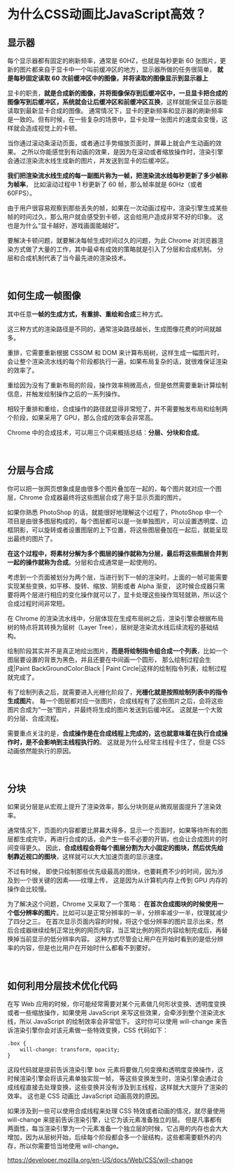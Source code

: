 # 为什么CSS动画比JavaScript高效？

## 显示器
每个显示器都有固定的刷新频率，通常是 60HZ，也就是每秒更新 60 张图片，更新的图片都来自于显卡中一个叫前缓冲区的地方，显示器所做的任务很简单，
<strong>就是每秒固定读取 60 次前缓冲区中的图像，并将读取的图像显示到显示器上</strong>

显卡的职责，<strong>就是合成新的图像，并将图像保存到后缓冲区中，一旦显卡把合成的图像写到后缓冲区，系统就会让后缓冲区和前缓冲区互换</strong>，这样就能保证显示器能读取到最新显卡合成的图像。
通常情况下，显卡的更新频率和显示器的刷新频率是一致的。但有时候，在一些复杂的场景中，显卡处理一张图片的速度会变慢，这样就会造成视觉上的卡顿。

当你通过滚动条滚动页面，或者通过手势缩放页面时，屏幕上就会产生动画的效果。
之所以你能感觉到有动画的效果，是因为在滚动或者缩放操作时，渲染引擎会通过渲染流水线生成新的图片，并发送到显卡的后缓冲区。

<strong>我们把渲染流水线生成的每一副图片称为一帧，把渲染流水线每秒更新了多少帧称为帧率</strong>，
比如滚动过程中 1 秒更新了 60 帧，那么帧率就是 60Hz（或者 60FPS）。

由于用户很容易观察到那些丢失的帧，如果在一次动画过程中，渲染引擎生成某些帧的时间过久，那么用户就会感受到卡顿，这会给用户造成非常不好的印象。
这也是为什么“显卡越好，游戏画面能越好”。

要解决卡顿问题，就要解决每帧生成时间过久的问题，为此 Chrome 对浏览器渲染方式做了大量的工作，其中最卓有成效的策略就是引入了分层和合成机制。
分层和合成机制代表了当今最先进的渲染技术。

<br>

## 如何生成一帧图像
其中任意<strong>一帧的生成方式，有重排、重绘和合成</strong>三种方式。

这三种方式的渲染路径是不同的，通常渲染路径越长，生成图像花费的时间就越多。

重排，它需要重新根据 CSSOM 和 DOM 来计算布局树，这样生成一幅图片时，会让整个渲染流水线的每个阶段都执行一遍，如果布局复杂的话，就很难保证渲染的效率了。

重绘因为没有了重新布局的阶段，操作效率稍微高点，但是依然需要重新计算绘制信息，并触发绘制操作之后的一系列操作。

相较于重排和重绘，合成操作的路径就显得非常短了，并不需要触发布局和绘制两个阶段，如果采用了 GPU，那么合成的效率会非常高。

Chrome 中的合成技术，可以用三个词来概括总结：<strong>分层、分块和合成</strong>。

<br>

## 分层与合成
你可以把一张网页想象成是由很多个图片叠加在一起的，每个图片就对应一个图层，Chrome 合成器最终将这些图层合成了用于显示页面的图片。

如果你熟悉 PhotoShop 的话，就能很好地理解这个过程了，PhotoShop 中一个项目是由很多图层构成的，每个图层都可以是一张单独图片，可以设置透明度、边框阴影，可以旋转或者设置图层的上下位置，将这些图层叠加在一起后，就能呈现出最终的图片了。

<strong>在这个过程中，将素材分解为多个图层的操作就称为分层，最后将这些图层合并到一起的操作就称为合成</strong>。分层和合成通常是一起使用的。

考虑到一个页面被划分为两个层，当进行到下一帧的渲染时，上面的一帧可能需要实现某些变换，如平移、旋转、缩放、阴影或者 Alpha 渐变，
这时候合成器只需要将两个层进行相应的变化操作就可以了，显卡处理这些操作驾轻就熟，所以这个合成过程时间非常短。

在 Chrome 的渲染流水线中，分层体现在生成布局树之后，渲染引擎会根据布局树的特点将其转换为层树（Layer Tree），层树是渲染流水线后续流程的基础结构。

绘制阶段其实并不是真正地绘出图片，<strong>而是将绘制指令组合成一个列表</strong>，比如一个图层要设置的背景为黑色，并且还要在中间画一个圆形，
那么绘制过程会生成|Paint BackGroundColor:Black | Paint Circle|这样的绘制指令列表，绘制过程就完成了。

有了绘制列表之后，就需要进入光栅化阶段了，<strong>光栅化就是按照绘制列表中的指令生成图片</strong>。
每一个图层都对应一张图片，合成线程有了这些图片之后，会将这些图片合成为“一张”图片，并最终将生成的图片发送到后缓冲区。
这就是一个大致的分层、合成流程。

需要重点关注的是，<strong>合成操作是在合成线程上完成的，这也就意味着在执行合成操作时，是不会影响到主线程执行的</strong>。
这就是为什么经常主线程卡住了，但是 CSS 动画依然能执行的原因。

<br>

## 分块
如果说分层是从宏观上提升了渲染效率，那么分块则是从微观层面提升了渲染效率。

通常情况下，页面的内容都要比屏幕大得多，显示一个页面时，如果等待所有的图层都生成完毕，再进行合成的话，会产生一些不必要的开销，也会让合成图片的时间变得更久。
因此，<strong>合成线程会将每个图层分割为大小固定的图块，然后优先绘制靠近视口的图块</strong>，这样就可以大大加速页面的显示速度。

不过有时候， 即使只绘制那些优先级最高的图块，也要耗费不少的时间，因为涉及到一个很关键的因素——纹理上传，
这是因为从计算机内存上传到 GPU 内存的操作会比较慢。

为了解决这个问题，Chrome 又采取了一个策略：
<strong>在首次合成图块的时候使用一个低分辨率的图片</strong>。比如可以是正常分辨率的一半，分辨率减少一半，纹理就减少了四分之三。
在首次显示页面内容的时候，将这个低分辨率的图片显示出来，然后合成器继续绘制正常比例的网页内容，当正常比例的网页内容绘制完成后，再替换掉当前显示的低分辨率内容。
这种方式尽管会让用户在开始时看到的是低分辨率的内容，但是也比用户在开始时什么都看不到要好。

<br>

## 如何利用分层技术优化代码
在写 Web 应用的时候，你可能经常需要对某个元素做几何形状变换、透明度变换或者一些缩放操作，如果使用 JavaScript 来写这些效果，会牵涉到整个渲染流水线，所以 JavaScript 的绘制效率会非常低下。
这时你可以使用 will-change 来告诉渲染引擎你会对该元素做一些特效变换，CSS 代码如下：
```
.box {
    will-change: transform, opacity;
}
```
这段代码就是提前告诉渲染引擎 box 元素将要做几何变换和透明度变换操作，这时候渲染引擎会将该元素单独实现一帧，
等这些变换发生时，渲染引擎会通过合成线程直接去处理变换，这些变换并没有涉及到主线程，这样就大大提升了渲染的效率。
这也是 CSS 动画比 JavaScript 动画高效的原因。

如果涉及到一些可以使用合成线程来处理 CSS 特效或者动画的情况，就尽量使用 will-change 来提前告诉渲染引擎，让它为该元素准备独立的层。
但是凡事都有两面性，每当渲染引擎为一个元素准备一个独立层的时候，它占用的内存也会大大增加，因为从层树开始，后续每个阶段都会多一个层结构，这些都需要额外的内存，所以你需要恰当地使用 will-change。

https://developer.mozilla.org/en-US/docs/Web/CSS/will-change